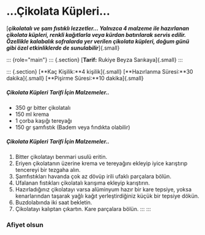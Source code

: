 \...Çikolata Küpleri\...
========================

[***çikolatalı ve şam fıstıklı lezzetler\... Yalnızca 4 malzeme ile
hazırlanan çikolata küpleri, renkli kağıtlarla veya kürdan batırılarak
servis edilir. Özellikle kalabalık sofralarda yer verilen çikolata
küpleri, doğum günü gibi özel etkinliklerde de sunulabilir***]{.small}

::: {role="main"}
::: {.section}
[**Tarif:** Rukiye Beyza Sarıkaya]{.small}
:::

::: {.section}
[**Kaç Kişilik:**4 kişilik]{.small} [**Hazırlanma Süresi:**30
dakika]{.small} [**Pişirme Süresi:**10 dakika]{.small}

##### Çikolata Küpleri Tarifi İçin Malzemeler..

-   350 gr bitter çikolatalı
-   150 ml krema
-   1 çorba kaşığı tereyağı
-   150 gr şamfıstık (Badem veya fındıkta olabilir)

##### Çikolata Küpleri Tarifi İçin Malzemeler..

1.  Bitter çikolatayı benmari usulü eritin.
2.  Eriyen çikolatanın üzerine krema ve tereyağını ekleyip iyice
    karıştırıp tencereyi bir tezgaha alın.
3.  Şamfıstıkları havanda çok az dövüp irili ufaklı parçalara bölün.
4.  Ufalanan fıstıkları çikolatalı karışıma ekleyip karıştırın.
5.  Hazırladığınız çikolatayı varsa alüminyum hazır bir kare tepsiye,
    yoksa kenarlarından taşarak yağlı kağıt yerleştirdiğiniz küçük bir
    tepsiye dökün.
6.  Buzdolabında iki saat bekletin.
7.  Çikolatayı kalıptan çıkartın. Kare parçalara bölün.
:::
:::

### Afiyet olsun
